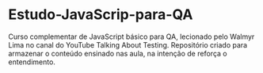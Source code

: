 # Estudo-JavaScrip-para-QA
Curso complementar de JavaScript básico para QA, lecionado pelo Walmyr Lima no canal do YouTube Talking About Testing. Repositório criado para armazenar o conteúdo ensinado nas aula, na intenção de reforça o entendimento.
